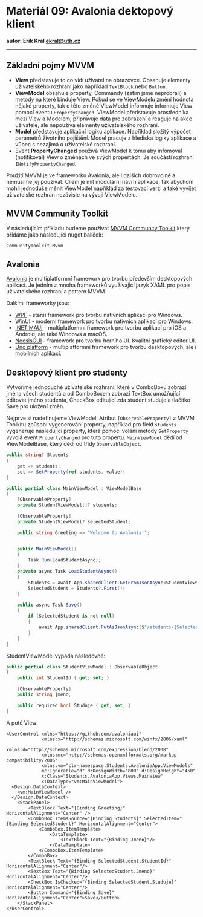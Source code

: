 # Materiál 09: Avalonia dektopový klient

**autor: Erik Král ekral@utb.cz**

---

## Základní pojmy MVVM

- **View** představuje to co vidí uživatel na obrazovce. Obsahuje elementy uživatelského rozhraní jako například ```TextBlock``` nebo ```Button```.
- **ViewModel** obsahuje property, Commandy (zatím jsme neprobrali) a metody na které binduje View. Pokud se ve ViewModelu změní hodnota nějaké property, tak o této změně ViewModel informuje informuje View pomocí eventu ```PropertyChanged```. ViewModel představuje prostředníka mezi View a Modelem, připravuje data pro zobrazení a reaguje na akce uživatele, ale nepoužívá elementy uživatelského rozhraní.
- **Model** představuje aplikační logiku aplikace. Například složitý výpočet parametrů životního pojištění. Model pracuje z hlediska logiky aplikace a vůbec s nezajímá o uživatelské rozhraní.
- Event **PropertyChanged** používá ViewModel k tomu aby infomoval (notifikoval) View o změnách ve svých propertách. Je součástí rozhraní ```INotifyPropertyChanged```.

Použití MVVM je ve frameworku Avalonia, ale i dalších dobrovolné a nemusíme jej používat. Cílem je mít modulární návrh aplikace, tak abychom mohli jednoduše měnit ViewModel například za testovací verzi a také vyvíjet uživatelské rozhran nezávisle na vývoji ViewModelu.

## MVVM Community Toolkit

V následujícím příkladu budeme používat [MVVM Community Toolkit](https://learn.microsoft.com/en-us/dotnet/communitytoolkit/mvvm/) který přidáme jako následující nuget balíček:

```
CommunityToolkit.Mvvm
```

## Avalonia 

[Avalonia](https://avaloniaui.net/) je multiplatformní framework pro tvorbu především desktopových aplikací. Je jedním z mnoha frameworků využívající jazyk XAML pro popis uživatelského rozhraní a pattern MVVM.

Dalšími frameworky jsou:

- [WPF](https://learn.microsoft.com/en-us/dotnet/desktop/wpf/?view=netdesktop-9.0) - starší framework pro tvorbu nativních aplikací pro Windows. 
- [WinUI](https://learn.microsoft.com/en-us/windows/apps/winui/winui3/) - moderní framework pro tvorbu nativních aplikací pro Windows.
- [.NET MAUI](https://dotnet.microsoft.com/en-us/apps/maui) - multiplatformní framework pro tvorbu aplikací pro iOS a Android, ale také Windows a macOS.
- [NoesisGUI](https://www.noesisengine.com/) - framework pro tvorbu herního UI. Kvalitní grafický editor UI.
- [Uno platform](https://platform.uno) - multiplatformní framework pro tvorbu desktopových, ale i mobilních aplikací.

## Desktopový klient pro studenty

Vytvoříme jednoduché uživatelské rozhraní, které v ComboBoxu zobrazí jména všech studentů a od ComboBoxem zobrazí TextBox umožňující editovat jméno studenta, CheckBox editující zda student studuje a tlačítko Save pro uložení změn.

Nejprve si nadefinujeme ViewModel. Atribut `[ObservableProperty]` z MVVM Toolkitu způsobí vygenerování property, například pro field `students` vygeneruje následující property, která pomocí volání metody `SetProperty` vyvolá event `PropertyChanged` pro tuto propertu. `MainViewModel` dědí od ViewModelBase, který dědí od třídy `ObservableObject`.

```csharp
public string? Students
{
    get => students;
    set => SetProperty(ref students, value);
}
```

```csharp
public partial class MainViewModel : ViewModelBase
{
    [ObservableProperty]
    private StudentViewModel[]? students;

    [ObservableProperty]
    private StudentViewModel? selectedStudent;

    public string Greeting => "Welcome to Avalonia!";


    public MainViewModel()
    {
        Task.Run(LoadStudentAsync);
    }
    private async Task LoadStudentAsync()
    {
        Students = await App.sharedClient.GetFromJsonAsync<StudentViewModel[]>("/students");
        SelectedStudent = Students?.First();
    }

    public async Task Save()
    {
        if (SelectedStudent is not null)
        {
            await App.sharedClient.PutAsJsonAsync($"/students/{SelectedStudent.StudentId}", SelectedStudent);
        }
    }
}
```

StudentViewModel vypadá následovně:

```csharp
public partial class StudentViewModel : ObservableObject
{
    public int StudentId { get; set; }

    [ObservableProperty]
    public string jmeno;

    public required bool Studuje { get; set; }
}
```

A poté View:

```xaml
<UserControl xmlns="https://github.com/avaloniaui"
             xmlns:x="http://schemas.microsoft.com/winfx/2006/xaml"
             xmlns:d="http://schemas.microsoft.com/expression/blend/2008"
             xmlns:mc="http://schemas.openxmlformats.org/markup-compatibility/2006"
             xmlns:vm="clr-namespace:Students.AvaloniaApp.ViewModels"
             mc:Ignorable="d" d:DesignWidth="800" d:DesignHeight="450"
             x:Class="Students.AvaloniaApp.Views.MainView"
             x:DataType="vm:MainViewModel">
  <Design.DataContext>
    <vm:MainViewModel />
  </Design.DataContext>
	<StackPanel>
        <TextBlock Text="{Binding Greeting}" HorizontalAlignment="Center" />
		<ComboBox ItemsSource="{Binding Students}" SelectedItem="{Binding SelectedStudent}" HorizontalAlignment="Center">
			<ComboBox.ItemTemplate>
				<DataTemplate>
					<TextBlock Text="{Binding Jmeno}"/>
				</DataTemplate>
			</ComboBox.ItemTemplate>
		</ComboBox>
		<TextBlock Text="{Binding SelectedStudent.StudentId}" HorizontalAlignment="Center"/>
		<TextBox Text="{Binding SelectedStudent.Jmeno}" HorizontalAlignment="Center"/>
		<CheckBox IsChecked="{Binding SelectedStudent.Studuje}" HorizontalAlignment="Center"/>
		<Button Command="{Binding Save}" HorizontalAlignment="Center">Save</Button>			
	</StackPanel>  
</UserControl>
```
